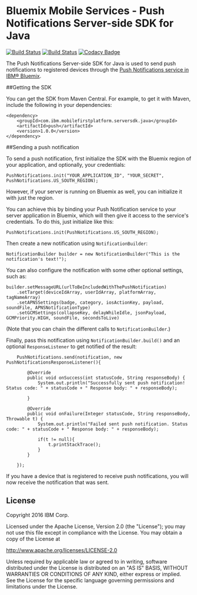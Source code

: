 # Bluemix Mobile Services - Push Notifications Server-side SDK for Java
[![Build Status](https://travis-ci.org/ibm-bluemix-mobile-services/bms-pushnotifications-serversdk-java.svg?branch=master)](https://travis-ci.org/ibm-bluemix-mobile-services/bms-pushnotifications-serversdk-java)
[![Build Status](https://travis-ci.org/ibm-bluemix-mobile-services/bms-pushnotifications-serversdk-java.svg?branch=development)](https://travis-ci.org/ibm-bluemix-mobile-services/bms-pushnotifications-serversdk-java)
[![Codacy Badge](https://api.codacy.com/project/badge/Grade/fe43788a157c4c4b971a8918d29c4469)](https://www.codacy.com/app/ibm-bluemix-mobile-services/bms-pushnotifications-serversdk-java?utm_source=github.com&amp;utm_medium=referral&amp;utm_content=ibm-bluemix-mobile-services/bms-pushnotifications-serversdk-java&amp;utm_campaign=Badge_Grade)

The Push Notifications Server-side SDK for Java is used to send push notifications to registered devices through the [Push Notifications service in IBM® Bluemix](https://console.ng.bluemix.net/docs/services/mobilepush/index.html).

##Getting the SDK

You can get the SDK from Maven Central. For example, to get it with Maven, include the following in your dependencies:

```
<dependency>
	<groupId>com.ibm.mobilefirstplatform.serversdk.java</groupId>
	<artifactId>push</artifactId>
	<version>1.0.0</version>
</dependency>
```

##Sending a push notification

To send a push notification, first initialize the SDK with the Bluemix region of your application, and optionally, your credentials:

```
PushNotifications.init("YOUR_APPLICATION_ID", "YOUR_SECRET", PushNotifications.US_SOUTH_REGION);
```

However, if your server is running on Bluemix as well, you can initialize it with just the region. 

You can achieve this by binding your Push Notification service to your server application in Bluemix, which will then give it access to the service's credentials. To do this, just initialize like this:

```
PushNotifications.init(PushNotifications.US_SOUTH_REGION);
```

Then create a new notification using `NotificationBuilder`:

```
NotificationBuilder builder = new NotificationBuilder("This is the notification's text!");
```
You can also configure the notification with some other optional settings, such as:

```
builder.setMessageURL(urlToBeIncludedWithThePushNotification)
	.setTarget(deviceIdArray, userIdArray, platformArray, tagNameArray)
	.setAPNSSettings(badge, category, iosActionKey, payload, soundFile, APNSNotificationType)
	.setGCMSettings(collapseKey, delayWhileIdle, jsonPayload, GCMPriority.HIGH, soundFile, secondsToLive)
```
(Note that you can chain the different calls to `NotificationBuilder`.)

Finally, pass this notification using `NotificationBuilder.build()` and an optional `ResponseListener` to get notified of the result:

```
	PushNotifications.send(notification, new PushNotificationsResponseListener(){

		@Override
		public void onSuccess(int statusCode, String responseBody) {
			System.out.println("Successfully sent push notification! Status code: " + statusCode + " Response body: " + responseBody);
			
		}

		@Override
		public void onFailure(Integer statusCode, String responseBody, Throwable t) {
			System.out.println("Failed sent push notification. Status code: " + statusCode + " Response body: " + responseBody);
				
			if(t != null){
				t.printStackTrace();
			}
		}
			
	});
```

If you have a device that is registered to receive push notifications, you will now receive the notification that was sent.

## License

Copyright 2016 IBM Corp.

Licensed under the Apache License, Version 2.0 (the "License"); you may not use this file except in compliance with the License. You may obtain a copy of the License at

http://www.apache.org/licenses/LICENSE-2.0

Unless required by applicable law or agreed to in writing, software distributed under the License is distributed on an "AS IS" BASIS, WITHOUT WARRANTIES OR CONDITIONS OF ANY KIND, either express or implied. See the License for the specific language governing permissions and limitations under the License.
